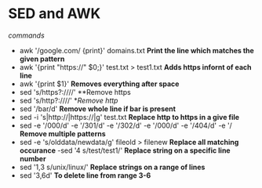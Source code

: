 # SED and AWK

_commands_

- awk '/google.com/ {print}' domains.txt **Print the line which matches the given pattern**
- awk '{print "https://" $0;}' test.txt > test1.txt **Adds https infornt of each line**
- awk '{print $1}' **Removes everything after space**
- sed 's/https\?:\/\///' **Remove https
- sed 's/http\?:\/\///' **Remove http*
- sed '/bar/d' **Remove whole line if bar is present**
- sed -i 's|http://|https://|g'  test.txt **Replace http to https in a give file**
- sed -e '/000/d' -e '/301/d' -e '/302/d' -e '/000/d' -e '/404/d' -e '/ **Remove multiple patterns**
- sed -e 's/olddata/newdata/g' fileold > filenew **Replace all matching occurance**
 -sed '4 s/test/test1/' **Replace string on a specific line number**
 - sed '1,3 s/unix/linux/' **Replace strings on a range of lines**
 - sed '3,6d' **To delete line from range 3-6**
 
 
